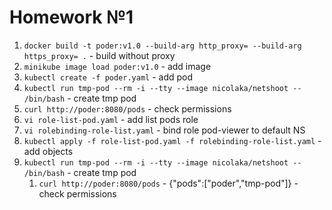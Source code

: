 # Homework №1
1. `docker build -t poder:v1.0 --build-arg http_proxy= --build-arg https_proxy= .` - build without proxy
2. `minikube image load poder:v1.0` - add image
3. `kubectl create -f poder.yaml` - add pod
4. `kubectl run tmp-pod --rm -i --tty --image nicolaka/netshoot -- /bin/bash` - create tmp pod
5. `curl http://poder:8080/pods` - check permissions
6. `vi role-list-pod.yaml` - add list pods role
7. `vi rolebinding-role-list.yaml` - bind role pod-viewer to default NS
8. `kubectl apply -f role-list-pod.yaml -f rolebinding-role-list.yaml` - add objects
9. `kubectl run tmp-pod --rm -i --tty --image nicolaka/netshoot -- /bin/bash` - create tmp pod 
    1. `curl http://poder:8080/pods` - {"pods":["poder","tmp-pod"]} - check permissions
